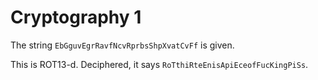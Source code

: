 # Cryptography 1

The string `EbGguvEgrRavfNcvRprbsShpXvatCvFf` is given.

This is ROT13-d. Deciphered, it says `RoTthiRteEnisApiEceofFucKingPiSs`.
